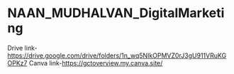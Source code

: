 # NAAN_MUDHALVAN_DigitalMarketing

Drive link-https://drive.google.com/drive/folders/1n_wq5NIkOPMVZ0rJ3gU911VRuKGOPKz7
Canva link-https://gctoverview.my.canva.site/
